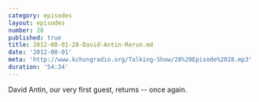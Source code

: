```yaml
---
category: episodes
layout: episodes
number: 28
published: true
title: 2012-08-01-28-David-Antin-Rerun.md
date: '2012-08-01'
meta: 'http://www.kchungradio.org/Talking-Show/28%20Episode%2028.mp3'
duration: '54:34'
---
```

David Antin, our very first guest, returns -- once again.
